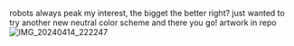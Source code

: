 robots always peak my interest,
the bigget the better right? 
just wanted to try another new neutral color scheme and there you go!
artwork in repo
![IMG_20240414_222247](https://github.com/user-attachments/assets/771c0e62-755d-4295-a008-3ab80c67e7e1)

